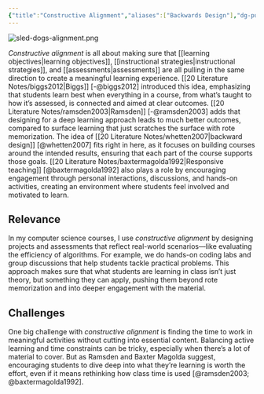 ```yaml
---
{"title":"Constructive Alignment","aliases":["Backwards Design"],"dg-publish":true,"tags":["pedagogy","🪴"],"created":"2024-11-03","modified":"2024-11-04","bibliography":true,"permalink":"/30-permanent-notes/constructive-alignment/","dgPassFrontmatter":true,"updated":"2024-11-04"}
---
```



![sled-dogs-alignment.png](/img/user/00%20System/Assets/sled-dogs-alignment.png)

_Constructive alignment_ is all about making sure that [[learning objectives\|learning objectives]], [[instructional strategies\|instructional strategies]], and [[assessments\|assessments]] are all pulling in the same direction to create a meaningful learning experience. [[20 Literature Notes/biggs2012\|Biggs]] [-@biggs2012] introduced this idea, emphasizing that students learn best when everything in a course, from what’s taught to how it’s assessed, is connected and aimed at clear outcomes. [[20 Literature Notes/ramsden2003\|Ramsden]] [-@ramsden2003] adds that designing for a deep learning approach leads to much better outcomes, compared to surface learning that just scratches the surface with rote memorization. The idea of [[20 Literature Notes/whetten2007\|backward design]] [@whetten2007] fits right in here, as it focuses on building courses around the intended results, ensuring that each part of the course supports those goals. [[20 Literature Notes/baxtermagolda1992\|Responsive teaching]] [@baxtermagolda1992] also plays a role by encouraging engagement through personal interactions, discussions, and hands-on activities, creating an environment where students feel involved and motivated to learn.

## Relevance

In my computer science courses, I use _constructive alignment_ by designing projects and assessments that reflect real-world scenarios—like evaluating the efficiency of algorithms. For example, we do hands-on coding labs and group discussions that help students tackle practical problems. This approach makes sure that what students are learning in class isn’t just theory, but something they can apply, pushing them beyond rote memorization and into deeper engagement with the material.

## Challenges

One big challenge with _constructive alignment_ is finding the time to work in meaningful activities without cutting into essential content. Balancing active learning and time constraints can be tricky, especially when there’s a lot of material to cover. But as Ramsden and Baxter Magolda suggest, encouraging students to dive deep into what they’re learning is worth the effort, even if it means rethinking how class time is used [@ramsden2003; @baxtermagolda1992].
